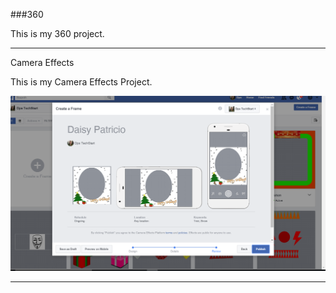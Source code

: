 ###360

This is my 360 project.

<script src="//360.vizor.io/scripts/embed.js" data-vizorurl="https://360.vizor.io/embed/v/oop" ></script>

***

Camera Effects

This is my Camera Effects Project.

![Daisy Patricio](https://github.com/daisypatricio/daisypatricio.github.io/blob/master/Daisy%20Patricio.PNG?raw=true "Optional Title")


***
